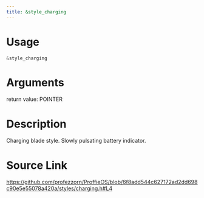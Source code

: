 ```yaml
---
title: &style_charging
---
```


# Usage
```cpp
&style_charging
```

# Arguments
return value: POINTER

# Description
Charging blade style.
Slowly pulsating battery indicator.

# Source Link
https://github.com/profezzorn/ProffieOS/blob/6f8add544c627172ad2dd698c90e5e55078a420a/styles/charging.h#L4
